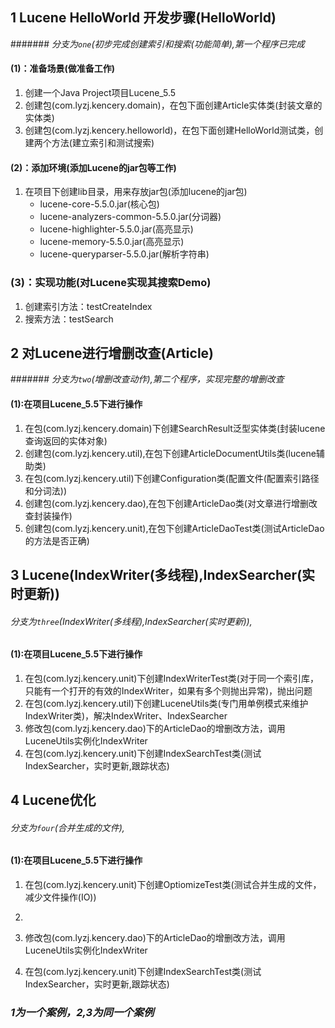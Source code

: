 ## 1 Lucene HelloWorld 开发步骤(HelloWorld)
#######  *分支为`one`(初步完成创建索引和搜索(功能简单),第一个程序已完成*
#### (1)：准备场景(做准备工作)
1. 创建一个Java Project项目Lucene_5.5
2. 创建包(com.lyzj.kencery.domain)，在包下面创建Article实体类(封装文章的实体类)
3. 创建包(com.lyzj.kencery.helloworld)，在包下面创建HelloWorld测试类，创建两个方法(建立索引和测试搜索)    
#### (2)：添加环境(添加Lucene的jar包等工作)
1. 在项目下创建lib目录，用来存放jar包(添加lucene的jar包)
    *  lucene-core-5.5.0.jar(核心包)  
    *  lucene-analyzers-common-5.5.0.jar(分词器)
    *  lucene-highlighter-5.5.0.jar(高亮显示)  
    *  lucene-memory-5.5.0.jar(高亮显示)
    *  lucene-queryparser-5.5.0.jar(解析字符串)
### (3)：实现功能(对Lucene实现其搜索Demo)
1. 创建索引方法：testCreateIndex
2. 搜索方法：testSearch    	
## 2 对Lucene进行增删改查(Article)
#######  *分支为`two`(增删改查动作),第二个程序，实现完整的增删改查* 
#### (1):在项目Lucene_5.5下进行操作
1. 在包(com.lyzj.kencery.domain)下创建SearchResult泛型实体类(封装lucene查询返回的实体对象)
2. 创建包(com.lyzj.kencery.util),在包下创建ArticleDocumentUtils类(lucene辅助类)
3. 在包(com.lyzj.kencery.util)下创建Configuration类(配置文件(配置索引路径和分词法))
4. 创建包(com.lyzj.kencery.dao),在包下创建ArticleDao类(对文章进行增删改查封装操作)
5. 创建包(com.lyzj.kencery.unit),在包下创建ArticleDaoTest类(测试ArticleDao的方法是否正确) 
## 3 Lucene(IndexWriter(多线程),IndexSearcher(实时更新))
######  *分支为`three`(IndexWriter(多线程),IndexSearcher(实时更新)),* 
#### (1):在项目Lucene_5.5下进行操作
1. 在包(com.lyzj.kencery.unit)下创建IndexWriterTest类(对于同一个索引库，只能有一个打开的有效的IndexWriter，如果有多个则抛出异常)，抛出问题
2. 在包(com.lyzj.kencery.util)下创建LuceneUtils类(专门用单例模式来维护IndexWriter类)，解决IndexWriter、IndexSearcher
3. 修改包(com.lyzj.kencery.dao)下的ArticleDao的增删改方法，调用LuceneUtils实例化IndexWriter
4. 在包(com.lyzj.kencery.unit)下创建IndexSearchTest类(测试IndexSearcher，实时更新,跟踪状态)

## 4 Lucene优化
######  *分支为`four`(合并生成的文件),* 
#### (1):在项目Lucene_5.5下进行操作
1. 在包(com.lyzj.kencery.unit)下创建OptiomizeTest类(测试合并生成的文件，减少文件操作(IO))
2. 

3. 修改包(com.lyzj.kencery.dao)下的ArticleDao的增删改方法，调用LuceneUtils实例化IndexWriter
4. 在包(com.lyzj.kencery.unit)下创建IndexSearchTest类(测试IndexSearcher，实时更新,跟踪状态)   
    
### *1为一个案例，2,3为同一个案例*

